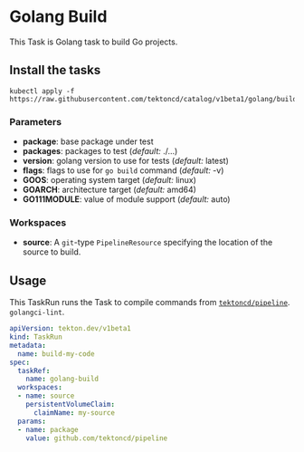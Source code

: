 # Golang Build

This Task is Golang task to build Go projects.

## Install the tasks

```
kubectl apply -f https://raw.githubusercontent.com/tektoncd/catalog/v1beta1/golang/build.yaml

```


### Parameters

* **package**: base package under test
* **packages**: packages to test (_default:_ ./...)
* **version**: golang version to use for tests (_default:_ latest)
* **flags**: flags to use for `go build` command (_default:_ -v)
* **GOOS**: operating system target (_default:_ linux)
* **GOARCH**: architecture target (_default:_ amd64)
* **GO111MODULE**: value of module support (_default:_ auto)

### Workspaces

* **source**: A `git`-type `PipelineResource` specifying the location of the
  source to build.


## Usage

This TaskRun runs the Task to compile commands from
[`tektoncd/pipeline`](https://github.com/tektoncd/pipeline).
`golangci-lint`.

```yaml
apiVersion: tekton.dev/v1beta1
kind: TaskRun
metadata:
  name: build-my-code
spec:
  taskRef:
    name: golang-build
  workspaces:
  - name: source
    persistentVolumeClaim:
      claimName: my-source
  params:
  - name: package
    value: github.com/tektoncd/pipeline
```